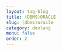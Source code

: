 ```yaml
---
layout: tag-blog
title: (DBMS)ORACLE
slug: (dbms)oracle
category: devlang
menu: false
order: 2
---
```

